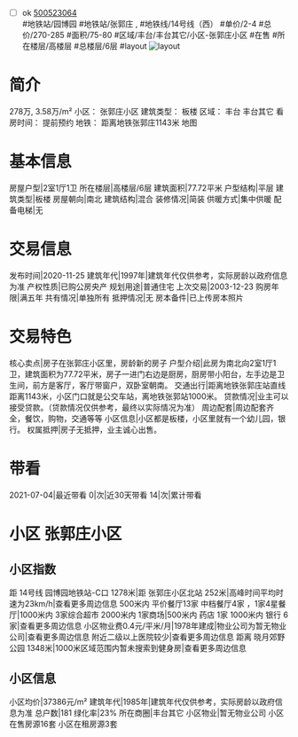 - [ ] ok [500523064](https://bj.5i5j.com/ershoufang/500523064.html)  
 #地铁站/园博园 #地铁站/张郭庄 ,  #地铁线/14号线（西）
#单价/2-4 #总价/270-285 #面积/75-80   #区域/丰台/丰台其它/小区-张郭庄小区 #在售 #所在楼层/高楼层 #总楼层/6层 #layout 
![layout](http://image2a.5i5j.com/scm/HOUSE_CUSTOMER/129e2c8dc80c4c5c8e8d8f545da3f6eb.jpg_P5.jpg) 
# 简介 
 278万,  3.58万/m² 
小区： 张郭庄小区
建筑类型： 板楼
区域： 丰台 丰台其它
看房时间： 提前预约
地铁： 距离地铁张郭庄1143米 地图
# 基本信息 
 房屋户型|2室1厅1卫
所在楼层|高楼层/6层
建筑面积|77.72平米
户型结构|平层
建筑类型|板楼
房屋朝向|南北
建筑结构|混合
装修情况|简装
供暖方式|集中供暖
配备电梯|无
# 交易信息 
 发布时间|2020-11-25
建筑年代|1997年|建筑年代仅供参考，实际房龄以政府信息为准
产权性质|已购公房央产
规划用途|普通住宅
上次交易|2003-12-23
购房年限|满五年
共有情况|单独所有
抵押情况|无
房本备件|已上传房本照片
# 交易特色 
 核心卖点|房子在张郭庄小区里，房龄新的房子
户型介绍|此房为南北向2室1厅1卫，建筑面积为77.72平米，房子一进门右边是厨房，厨房带小阳台，左手边是卫生间，前方是客厅，客厅带窗户，双卧室朝南。
交通出行|距离地铁张郭庄站直线距离1143米，小区门口就是公交车站，离地铁张郭站1000米。
贷款情况|业主可以接受贷款。（贷款情况仅供参考，最终以实际情况为准）
周边配套|周边配套齐全，餐饮，购物，交通等等
小区信息|小区都是板楼，小区里就有一个幼儿园，银行。
权属抵押|房子无抵押，业主诚心出售。
# 带看 
 2021-07-04|最近带看	 0|次|近30天带看	 14|次|累计带看
# 小区 张郭庄小区
## 小区指数 
 距 14号线 园博园地铁站-C口 1278米|距 张郭庄小区北站 252米|高峰时间平均时速为23km/h|查看更多周边信息
500米内 平价餐厅13家
中档餐厅4家 ，1家4星餐厅|1000米内 3家综合超市
2000米内 1家商场|500米内 药店 1家
1000米内 银行 6家|查看更多周边信息
小区物业费0.4元/平米/月|1978年建成|物业公司为暂无物业公司|查看更多周边信息
附近二级以上医院较少|查看更多周边信息
距离 晓月郊野公园 1348米|1000米区域范围内暂未搜索到健身房|查看更多周边信息
## 小区信息 
 小区均价|37386元/m²
建筑年代|1985年|建筑年代仅供参考，实际房龄以政府信息为准
总户数|181
绿化率|23%
所在商圈|丰台其它
小区物业|暂无物业公司
小区在售房源16套
小区在租房源3套
